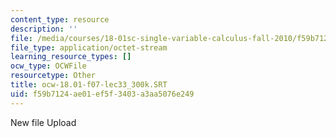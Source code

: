 ```yaml
---
content_type: resource
description: ''
file: /media/courses/18-01sc-single-variable-calculus-fall-2010/f59b7124ae01ef5f3403a3aa5076e249_ocw-18.01-f07-lec33_300k.SRT
file_type: application/octet-stream
learning_resource_types: []
ocw_type: OCWFile
resourcetype: Other
title: ocw-18.01-f07-lec33_300k.SRT
uid: f59b7124-ae01-ef5f-3403-a3aa5076e249
---
```

New file Upload
